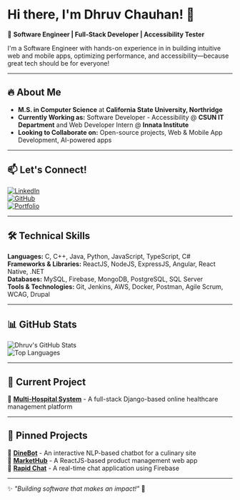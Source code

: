 # Hi there, I'm Dhruv Chauhan! 👋  

🚀 **Software Engineer | Full-Stack Developer | Accessibility Tester**  
 
I'm a Software Engineer with hands-on experience in in building intuitive web and mobile apps, optimizing performance, and accessibility—because great tech should be for everyone!

---

## 🔥 About Me  
- **M.S. in Computer Science** at **California State University, Northridge**  
- **Currently Working as:** Software Developer - Accessibility @ **CSUN IT Department** and Web Developer Intern @ **Innata Institute**
- **Looking to Collaborate on:** Open-source projects, Web & Mobile App Development, AI-powered apps 

---

## 📫 Let's Connect!  
[![LinkedIn](https://img.shields.io/badge/LinkedIn-0077B5?style=for-the-badge&logo=linkedin&logoColor=white)](https://linkedin.com/in/dhruvchauhan7)  
[![GitHub](https://img.shields.io/badge/GitHub-181717?style=for-the-badge&logo=github&logoColor=white)](https://github.com/dhruvchauhan7)  
[![Portfolio](https://img.shields.io/badge/Portfolio-000000?style=for-the-badge&logo=About.me&logoColor=white)](https://yourportfolio.com) 

---

## 🛠️ Technical Skills  
**Languages:** C, C++, Java, Python, JavaScript, TypeScript, C#  
**Frameworks & Libraries:** ReactJS, NodeJS, ExpressJS, Angular, React Native, .NET  
**Databases:** MySQL, Firebase, MongoDB, PostgreSQL, SQL Server  
**Tools & Technologies:** Git, Jenkins, AWS, Docker, Postman, Agile Scrum, WCAG, Drupal  

---

## 📊 GitHub Stats  
![Dhruv's GitHub Stats](https://github-readme-stats.vercel.app/api?username=dhruvchauhan7&show_icons=true&theme=radical)  
![Top Languages](https://github-readme-stats.vercel.app/api/top-langs/?username=dhruvchauhan7&layout=compact&theme=radical)  

---

## 🚀 Current Project  
🔹 **[Multi-Hospital System](https://github.com/dhruvchauhan7/Multi-Hospital-System)** - A full-stack Django-based online healthcare management platform  

---

## 📌 Pinned Projects  
🔹 **[DineBot](https://github.com/dhruvchauhan7/DineBot)** - An interactive NLP-based chatbot for a culinary site  
🔹 **[MarketHub](https://github.com/dhruvchauhan7/MarketHub)** - A ReactJS-based product management web app   
🔹 **[Rapid Chat](https://github.com/dhruvchauhan7/Rapid-Chat)** - A real-time chat application using Firebase  
 
---

✨ _"Building software that makes an impact!"_ 🚀
